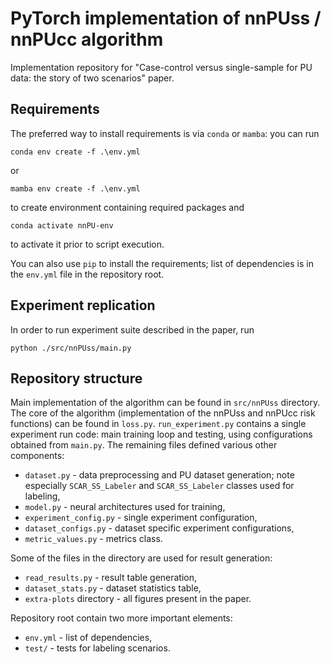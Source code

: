 # PyTorch implementation of nnPUss / nnPUcc algorithm

Implementation repository for "Case-control versus single-sample for PU data: the story of two scenarios" paper.

## Requirements

The preferred way to install requirements is via `conda` or `mamba`: you can run 
    
    conda env create -f .\env.yml

or 

    mamba env create -f .\env.yml

to create environment containing required packages and

    conda activate nnPU-env

to activate it prior to script execution.

You can also use `pip` to install the requirements; list of dependencies is in the `env.yml` file in the repository root.

## Experiment replication

In order to run experiment suite described in the paper, run 

    python ./src/nnPUss/main.py

## Repository structure

Main implementation of the algorithm can be found in `src/nnPUss` directory. The core of the algorithm (implementation of the nnPUss and nnPUcc risk functions) can be found in `loss.py`. `run_experiment.py` contains a single experiment run code: main training loop and testing, using configurations obtained from `main.py`. The remaining files defined various other components:
- `dataset.py` - data preprocessing and PU dataset generation; note especially `SCAR_SS_Labeler` and `SCAR_SS_Labeler` classes used for labeling,
- `model.py` - neural architectures used for training,
- `experiment_config.py` - single experiment configuration,
- `dataset_configs.py` - dataset specific experiment configurations,
- `metric_values.py` - metrics class.

Some of the files in the directory are used for result generation:
- `read_results.py` - result table generation,
- `dataset_stats.py` - dataset statistics table,
- `extra-plots` directory - all figures present in the paper.

Repository root contain two more important elements:
- `env.yml` - list of dependencies,
- `test/` - tests for labeling scenarios.